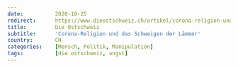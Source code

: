 ```yaml
---
date:          2020-10-25
redirect:      https://www.dieostschweiz.ch/artikel/corona-religion-und-das-schweigen-der-laemmer-4Y5zoXD
title:         Die Ostschweiz
subtitle:      'Corona-Religion und das Schweigen der Lämmer'
country:       CH
categories:    [Mensch, Politik, Manipulation]
tags:          [die ostschweiz, angst]
---
```

